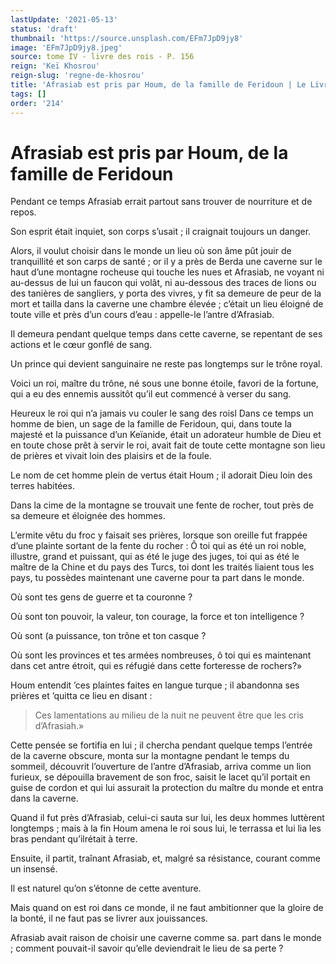 ```yaml
---
lastUpdate: '2021-05-13'
status: 'draft'
thumbnail: 'https://source.unsplash.com/EFm7JpD9jy8'
image: 'EFm7JpD9jy8.jpeg'
source: tome IV - livre des rois - P. 156
reign: 'Keï Khosrou'
reign-slug: 'regne-de-khosrou'
title: 'Afrasiab est pris par Houm, de la famille de Feridoun | Le Livre des Rois | Shâhnâmeh'
tags: []
order: '214'
---
```


# Afrasiab est pris par Houm, de la famille de Feridoun

Pendant ce temps Afrasiab errait partout sans trouver de nourriture et de repos.

Son esprit était inquiet, son corps s’usait ; il craignait toujours un danger.

Alors, il voulut choisir dans le monde un lieu où son âme pût jouir de tranquillité et son carps de santé ; or il y a près de Berda une caverne sur le haut d’une montagne rocheuse qui touche les nues et Afrasiab, ne voyant ni au-dessus de lui un faucon qui volât, ni au-dessous des traces de lions ou des tanières de sangliers, y porta des vivres, y fit sa demeure de peur de la mort et tailla dans la caverne une chambre élevée ; c’était un lieu éloigné de toute ville et près d’un cours d’eau : appelle-le l’antre d’Afrasiab.

Il demeura pendant quelque temps dans cette caverne, se repentant de ses actions et le cœur gonflé de sang.

Un prince qui devient sanguinaire ne reste pas longtemps sur le trône royal.

Voici un roi, maître du trône, né sous une bonne étoile, favori de la fortune, qui a eu des ennemis aussitôt qu’il eut commencé à verser du sang.

Heureux le roi qui n’a jamais vu couler le sang des roisl Dans ce temps un homme de bien, un sage de la famille de Feridoun, qui, dans toute la majesté et la puissance d’un Keïanide, était un adorateur humble de Dieu et en toute chose prêt à servir le roi, avait fait de toute cette montagne son lieu de prières et vivait loin des plaisirs et de la foule.

Le nom de cet homme plein de vertus était Houm ; il adorait Dieu loin des terres habitées.

Dans la cime de la montagne se trouvait une fente de rocher, tout près de sa demeure et éloignée des hommes.

L’ermite vêtu du froc y faisait ses prières, lorsque son oreille fut frappée d’une plainte sortant de la fente du rocher : Ô toi qui as été un roi noble, illustre, grand et puissant, qui as été le juge des juges, toi qui as été le maître de la Chine et du pays des Turcs, toi dont les traités liaient tous les pays, tu possèdes maintenant une caverne pour ta part dans le monde.

Où sont tes gens de guerre et ta couronne ?

Où sont ton pouvoir, la valeur, ton courage, la force et ton intelligence ?

Où sont (a puissance, ton trône et ton casque ?

Où sont les provinces et tes armées nombreuses, ô toi qui es maintenant dans cet antre étroit, qui es réfugié dans cette forteresse de rochers?»

Houm entendit ’ces plaintes faites en langue turque ; il abandonna ses prières et ’quitta ce lieu en disant :

> Ces lamentations au milieu de la nuit ne peuvent être que les cris d’Afrasiah.»

Cette pensée se fortifia en lui ; il chercha pendant quelque temps l’entrée de la caverne obscure, monta sur la montagne pendant le temps du sommeil, découvrit l’ouverture de l’antre d’Afrasiab, arriva comme un lion furieux, se dépouilla bravement de son froc, saisit le lacet qu’il portait en guise de cordon et qui lui assurait la protection du maître du monde et entra dans la caverne.

Quand il fut près d’Afrasiab, celui-ci sauta sur lui, les deux hommes luttèrent longtemps ; mais à la fin Houm amena le roi sous lui, le terrassa et lui lia les bras pendant qu’ilrétait à terre.

Ensuite, il partit, traînant Afrasiab, et, malgré sa résistance, courant comme un insensé.

Il est naturel qu’on s’étonne de cette aventure.

Mais quand on est roi dans ce monde, il ne faut ambitionner que la gloire de la bonté, il ne faut pas se livrer aux jouissances.

Afrasiab avait raison de choisir une caverne comme sa. part dans le monde ; comment pouvait-il savoir qu’elle deviendrait le lieu de sa perte ?

